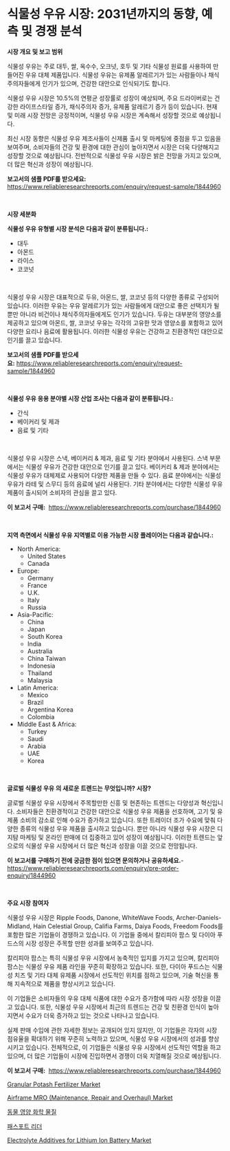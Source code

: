 <p><h1>식물성 우유 시장: 2031년까지의 동향, 예측 및 경쟁 분석</h1></p><p><strong>시장 개요 및 보고 범위</strong></p>
<p><p>식물성 우유는 주로 대두, 쌀, 옥수수, 오크넛, 호두 및 기타 식물성 원료를 사용하여 만들어진 우유 대체 제품입니다. 식물성 우유는 유제품 알레르기가 있는 사람들이나 채식주의자들에게 인기가 있으며, 건강한 대안으로 인식되기도 합니다.</p><p>식물성 우유 시장은 10.5%의 연평균 성장률로 성장이 예상되며, 주요 드라이버로는 건강한 라이프스타일 증가, 채식주의자 증가, 유제품 알레르기 증가 등이 있습니다. 현재 및 미래 시장 전망은 긍정적이며, 식물성 우유 시장은 계속해서 성장할 것으로 예상됩니다.</p><p>최신 시장 동향은 식물성 우유 제조사들이 신제품 출시 및 마케팅에 중점을 두고 있음을 보여주며, 소비자들의 건강 및 환경에 대한 관심이 높아지면서 시장은 더욱 다양해지고 성장할 것으로 예상됩니다. 전반적으로 식물성 우유 시장은 밝은 전망을 가지고 있으며, 더 많은 혁신과 성장이 예상됩니다.</p></p>
<p><strong>보고서의 샘플 PDF를 받으세요:</strong> <a href="https://www.reliableresearchreports.com/enquiry/request-sample/1844960">https://www.reliableresearchreports.com/enquiry/request-sample/1844960</a></p>
<p>&nbsp;</p>
<p><strong>시장 세분화</strong></p>
<p><strong>식물성 우유 유형별 시장 분석은 다음과 같이 분류됩니다.:</strong></p>
<p><ul><li>대두</li><li>아몬드</li><li>라이스</li><li>코코넛</li></ul></p>
<p>&nbsp;</p>
<p><p>식물성 우유 시장은 대표적으로 두유, 아몬드, 쌀, 코코넛 등의 다양한 종류로 구성되어 있습니다. 이러한 우유는 우유 알레르기가 있는 사람들에게 대안으로 좋은 선택지가 될 뿐만 아니라 비건이나 채식주의자들에게도 인기가 있습니다. 두유는 대부분의 영양소를 제공하고 있으며 아몬드, 쌀, 코코넛 우유는 각각의 고유한 맛과 영양소를 포함하고 있어 다양한 요리나 음료에 활용됩니다. 이러한 식물성 우유는 건강하고 친환경적인 대안으로 인기를 끌고 있습니다.</p></p>
<p><strong>보고서의 샘플 PDF를 받으세요:</strong>&nbsp;<a href="https://www.reliableresearchreports.com/enquiry/request-sample/1844960">https://www.reliableresearchreports.com/enquiry/request-sample/1844960</a></p>
<p>&nbsp;</p>
<p><strong> 식물성 우유 응용 분야별 시장 산업 조사는 다음과 같이 분류됩니다.:</strong></p>
<p><ul><li>간식</li><li>베이커리 및 제과</li><li>음료 및 기타</li></ul></p>
<p>&nbsp;</p>
<p><p>식물성 우유 시장은 스낵, 베이커리 & 제과, 음료 및 기타 분야에서 사용된다. 스낵 부문에서는 식물성 우유가 건강한 대안으로 인기를 끌고 있다. 베이커리 & 제과 분야에서는 식물성 우유가 대체제로 사용되어 다양한 제품을 만들 수 있다. 음료 분야에서는 식물성 우유가 라테 및 스무디 등의 음료에 널리 사용된다. 기타 분야에서는 다양한 식물성 우유 제품이 출시되어 소비자의 관심을 끌고 있다.</p></p>
<p><strong>이 보고서 구매:</strong>&nbsp; <a href="https://www.reliableresearchreports.com/purchase/1844960">https://www.reliableresearchreports.com/purchase/1844960</a></p>
<p>&nbsp;</p>
<p><strong>지역 측면에서 식물성 우유 지역별로 이용 가능한 시장 플레이어는 다음과 같습니다.:</strong></p>
<p><ul>
    <li>
        North America:
        <ul>
            <li>United States</li>
            <li>Canada</li>
        </ul>
    </li>
    <li>
        Europe:
        <ul>
            <li>Germany</li>
            <li>France</li>
            <li>U.K.</li>
            <li>Italy</li>
            <li>Russia</li>
        </ul>
    </li>
    <li>
        Asia-Pacific:
        <ul>
            <li>China</li>
            <li>Japan</li>
            <li>South Korea</li>
            <li>India</li>
            <li>Australia</li>
            <li>China Taiwan</li>
            <li>Indonesia</li>
            <li>Thailand</li>
            <li>Malaysia</li>
        </ul>
    </li>
    <li>
        Latin America:
        <ul>
            <li>Mexico</li>
            <li>Brazil</li>
            <li>Argentina Korea</li>
            <li>Colombia</li>
        </ul>
    </li>
    <li>
        Middle East & Africa:
        <ul>
            <li>Turkey</li>
            <li>Saudi</li>
            <li>Arabia</li>
            <li>UAE</li>
            <li>Korea</li>
        </ul>
    </li>
    </ul></p>
<p>&nbsp;</p>
<p><strong>글로벌 식물성 우유 의 새로운 트렌드는 무엇입니까? 시장?</strong></p>
<p><p>글로벌 식물성 우유 시장에서 주목할만한 신흥 및 현존하는 트렌드는 다양성과 혁신입니다. 소비자들은 친환경적이고 건강한 대안으로 식물성 우유 제품을 선호하며, 고기 및 유제품 소비의 감소로 인해 수요가 증가하고 있습니다. 또한 트레이더 조가 수요에 맞춰 다양한 종류의 식물성 우유 제품을 출시하고 있습니다. 뿐만 아니라 식물성 우유 시장은 디지턈 마케팅 및 온라인 판매에 더 집중하고 있어 성장이 예상됩니다. 이러한 트렌드는 앞으로의 식물성 우유 시장에서 더 많은 혁신과 성장을 이끌 것으로 전망됩니다.</p></p>
<p><strong>이 보고서를 구매하기 전에 궁금한 점이 있으면 문의하거나 공유하세요.</strong>- <a href="https://www.reliableresearchreports.com/enquiry/pre-order-enquiry/1844960">https://www.reliableresearchreports.com/enquiry/pre-order-enquiry/1844960</a></p>
<p>&nbsp;</p>
<p><strong>주요 시장 참여자</strong></p>
<p><p>식물성 우유 시장은 Ripple Foods, Danone, WhiteWave Foods, Archer-Daniels-Midland, Hain Celestial Group, Califia Farms, Daiya Foods, Freedom Foods를 포함한 많은 기업들이 경쟁하고 있습니다. 이 기업들 중에서 칼리피아 팜스 및 다이아 푸드스의 시장 성장은 주목할 만한 성과를 보여주고 있습니다. </p><p>칼리피아 팜스는 특히 식물성 우유 시장에서 농축적인 입지를 가지고 있으며, 칼리피아 팜스는 식물성 우유 제품 라인을 꾸준히 확장하고 있습니다. 또한, 다이아 푸드스는 식물성 치즈 및 기타 대체 유제품 시장에서 선도적인 위치를 점하고 있으며, 기술 혁신을 통해 지속적으로 제품을 향상시키고 있습니다.</p><p>이 기업들은 소비자들의 우유 대체 식품에 대한 수요가 증가함에 따라 시장 성장을 이끌고 있습니다. 또한, 식물성 우유 시장에서 최근의 트렌드는 건강 및 친환경 인식이 높아지면서 수요가 더욱 증가하고 있는 것으로 나타나고 있습니다.</p><p>실제 판매 수입에 관한 자세한 정보는 공개되어 있지 않지만, 이 기업들은 각자의 시장 점유율을 확대하기 위해 꾸준히 노력하고 있으며, 식물성 우유 시장에서의 성과를 향상시키고 있습니다. 전체적으로, 이 기업들은 식물성 우유 시장에서 선도적인 역할을 하고 있으며, 더 많은 기업들이 시장에 진입하면서 경쟁이 더욱 치열해질 것으로 예상됩니다.</p></p>
<p><strong>이 보고서 구매:</strong>&nbsp;&nbsp;<a href="https://www.reliableresearchreports.com/purchase/1844960">https://www.reliableresearchreports.com/purchase/1844960</a></p>
<p><p><a href="https://view.publitas.com/reportprime-1/granular-potash-fertilizer-market-research-report-unlocks-analysis-on-the-market-financial-status-market-size-and-market-revenue-upto-2031/">Granular Potash Fertilizer Market</a></p><p><a href="https://issuu.com/reportprime-2/docs/airframe-mro-maintenance-repair-and-overhaul-marke">Airframe MRO (Maintenance, Repair and Overhaul) Market</a></p><p><a href="https://medium.com/@alagxrsdye646804/%EB%8F%99%EB%AC%BC-%EC%98%81%EC%96%91-%ED%99%94%ED%95%99-%EB%AC%BC%EC%A7%88-%EC%8B%9C%EC%9E%A5-%EB%B6%84%EC%84%9D-cagr-%EC%8B%9C%EC%9E%A5-%EC%84%B8%EB%B6%84%ED%99%94-%EB%B0%8F-%EA%B8%80%EB%A1%9C%EB%B2%8C-%EC%82%B0%EC%97%85-%EA%B0%9C%EC%9A%94-cacc6bce4709">동물 영양 화학 물질</a></p><p><a href="https://medium.com/@alagxrsdye646804/%EC%97%AC%EA%B6%8C-%EB%A6%AC%EB%8D%94-%EC%8B%9C%EC%9E%A5-%EB%B6%84%EC%84%9D-%EA%B8%80%EB%A1%9C%EB%B2%8C-%EC%82%B0%EC%97%85-%EC%A0%84%EB%A7%9D-%EB%B0%8F-%EC%98%88%EC%B8%A1-2024%EB%85%84%EB%B6%80%ED%84%B0-2031%EB%85%84-e63c9cbac534">패스포트 리더</a></p><p><a href="https://adventurous-uranium-ef9.notion.site/Electrolyte-Additives-for-Lithium-Ion-Battery-Market-Research-Report-Unlocks-Analysis-on-the-Market--eb94f84aa45d43cd8756729ffcd314c8">Electrolyte Additives for Lithium Ion Battery Market</a></p></p>
